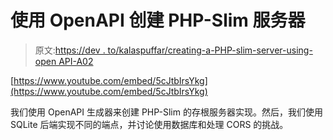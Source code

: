 # 使用 OpenAPI 创建 PHP-Slim 服务器

> 原文:[https://dev . to/kalaspuffar/creating-a-PHP-slim-server-using-open API-A02](https://dev.to/kalaspuffar/creating-a-php-slim-server-using-openapi-a02)

[https://www.youtube.com/embed/5cJtbIrsYkg](https://www.youtube.com/embed/5cJtbIrsYkg)

我们使用 OpenAPI 生成器来创建 PHP-Slim 的存根服务器实现。然后，我们使用 SQLite 后端实现不同的端点，并讨论使用数据库和处理 CORS 的挑战。